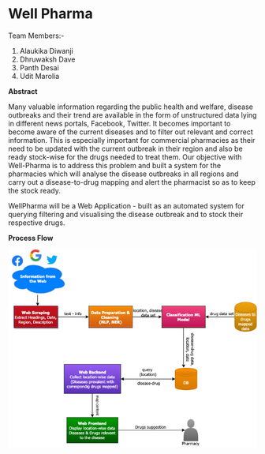 # Well Pharma #

Team Members:-
1) Alaukika Diwanji
2) Dhruwaksh Dave
3) Panth Desai
4) Udit Marolia


**Abstract**
 
Many valuable information regarding the public health and welfare, disease outbreaks and their trend are available in the form of unstructured data lying in different news portals, Facebook, Twitter. It becomes important to become aware of the current diseases and to filter out relevant and correct information. This is especially important for commercial pharmacies as their need to be updated with the current outbreak in their region and also be ready stock-wise for the drugs needed to treat them. Our objective with Well-Pharma is to address this problem and built a system for the pharmacies which will analyse the disease outbreaks in all regions and carry out a disease-to-drug mapping and alert the pharmacist so as to keep the stock ready.

WellPharma will be a Web Application - built as an automated system for querying filtering and visualising the disease outbreak and to stock their respective drugs.

**Process Flow**

![Process](process.png)



